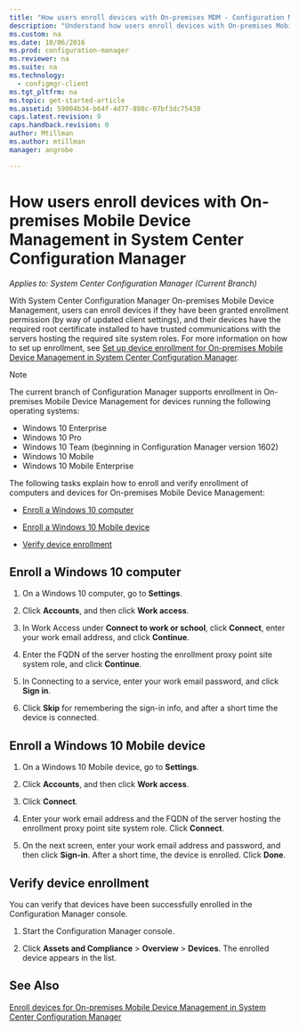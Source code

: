 ```yaml
---
title: "How users enroll devices with On-premises MDM - Configuration Manager | Microsoft Docs"
description: "Understand how users enroll devices with On-premises Mobile Device Management in System Center Configuration Manager."
ms.custom: na
ms.date: 10/06/2016
ms.prod: configuration-manager
ms.reviewer: na
ms.suite: na
ms.technology:
  - configmgr-client
ms.tgt_pltfrm: na
ms.topic: get-started-article
ms.assetid: 59004b34-b64f-4d77-898c-07bf3dc75430
caps.latest.revision: 9
caps.handback.revision: 0
author: Mtillmanms.author: mtillmanmanager: angrobe

---
```

# How users enroll devices with On-premises Mobile Device Management in System Center Configuration Manager*Applies to: System Center Configuration Manager (Current Branch)*
With System Center Configuration Manager On-premises Mobile Device Management, users can enroll devices if they have been granted enrollment permission (by way of updated client settings), and their devices have the required root certificate installed to have trusted communications with the servers hosting the required site system roles. For more information on how to set up enrollment, see [Set up device enrollment for On-premises Mobile Device Management in System Center Configuration Manager](../../mdm/get-started/set-up-device-enrollment-on-premises-mdm.md).  

 > [!NOTE]  
>  The current branch of Configuration Manager supports enrollment in On-premises Mobile Device Management for devices running the following operating systems:  
>   
>  -  Windows 10 Enterprise  
> -   Windows 10 Pro  
> -   Windows 10 Team \(beginning in Configuration Manager version 1602\)  
> -   Windows 10 Mobile  
> -   Windows 10 Mobile Enterprise

The following tasks explain how to enroll and verify enrollment of computers and devices for On\-premises Mobile Device Management:  

-   [Enroll a Windows 10 computer](#bkmk_enrollDesk)  

-   [Enroll a Windows 10 Mobile device](#bkmk_enrollMob)  

-   [Verify device enrollment](#bkmk_verify)  

##  <a name="bkmk_enrollDesk"></a> Enroll a Windows 10 computer  

1.  On a Windows 10 computer, go to **Settings**.  

2.  Click **Accounts**, and then click **Work access**.  

3.  In Work Access under **Connect to work or school**, click **Connect**, enter your work email address, and click **Continue**.  

4.  Enter the FQDN of the server hosting the enrollment proxy point site system role, and click **Continue**.  

5.  In Connecting to a service, enter your work email password, and click **Sign in**.  

6.  Click **Skip** for remembering the sign-in info, and after a short time the device is connected.  

##  <a name="bkmk_enrollMob"></a> Enroll a Windows 10 Mobile device  

1.  On a Windows 10 Mobile device, go to **Settings**.  

2.  Click **Accounts**, and then click **Work access**.  

3.  Click **Connect**.  

4.  Enter your work email address and the FQDN of the server hosting the enrollment proxy point site system role. Click **Connect**.  

5.  On the next screen, enter your work email address and password, and then click **Sign-in**. After a short time,  the device is enrolled. Click **Done**.  

##  <a name="bkmk_verify"></a> Verify device enrollment  
 You can verify that devices have been successfully enrolled in the Configuration Manager console.  

1.  Start the Configuration Manager console.  

2.  Click **Assets and Compliance** > **Overview** > **Devices**. The enrolled device appears in the list.  

## See Also  
 [Enroll devices for On-premises Mobile Device Management in System Center Configuration Manager](../../mdm/deploy-use/enroll-devices-on-premises-mdm.md)
